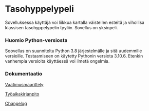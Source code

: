 # Tasohyppelypeli
Sovelluksessa käyttäjä voi liikkua kartalla väistellen esteitä ja vihollisa klassisen tasohyppelypelin tyyliin. Sovellus on yksinpeli.

### Huomio Python-versiosta
Soovellus on suunniteltu Python 3.8 järjestelmälle ja sitä uudemmille versioille. Testaamiseen on käytetty Pythonin versiota 3.10.6. Etenkin vanhempia versioita käyttäessä voi ilmetä ongelmia.

### Dokumentaatio

[Vaatimusmaarittely](platformer/dokumentaatio/vaatimusmaarittely.md)

[Työaikakirjanpito](platformer/dokumentaatio/tuntikirjanpito.md)

[Changelog](platformer/dokumentaatio/changelog.md)
